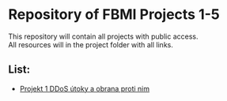 # Repository of FBMI Projects 1-5

This repository will contain all projects with public access.  
All resources will in the project folder with all links.  

## List:

- [Projekt 1 DDoS útoky a obrana proti nim](./pr1_ddos/README.md)

